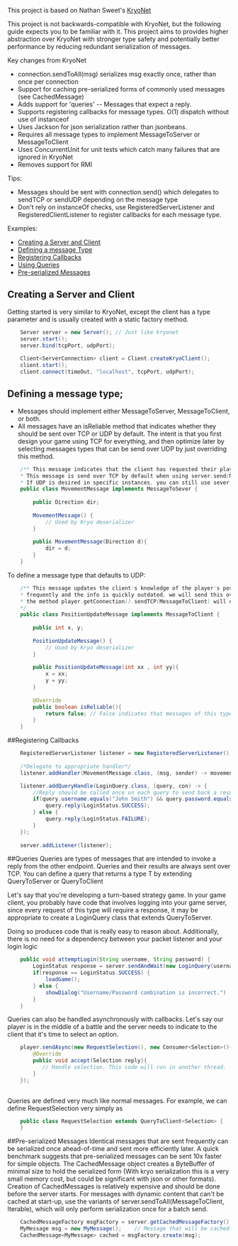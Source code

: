 This project is based on Nathan Sweet's [KryoNet](https://github.com/EsotericSoftware/kryonet)  

This project is not backwards-compatible with KryoNet, but the following guide expects you to be familiar with it. This project aims to provides higher abstraction over KryoNet with stronger type safety and potentially better performance by reducing redundant serialization of messages.


Key changes from KryoNet
- connection.sendToAll(msg) serializes msg exactly once, rather than once per connection
- Support for caching pre-serialized forms of commonly used messages (see CachedMessage<T>)
- Adds support for 'queries' -- Messages that expect a reply.
- Supports registering callbacks for message types. O(1) dispatch without use of instanceof
- Uses Jackson for json serialization rather than jsonbeans.
- Requires all message types to implement MessageToServer or MessageToClient
- Uses ConcurrentUnit for unit tests which catch many failures that are ignored in KryoNet
- Removes support for RMI


Tips:
- Messages should be sent with connection.send() which delegates to sendTCP or sendUDP depending on the message type
- Don't rely on instanceOf checks, use RegisteredServerListener and RegisteredClientListener to register callbacks for each message type.



Examples:

- [Creating a Server and Client](#creating-a-server-and-client)
- [Defining a message Type](#defining-a-message-type)
- [Registering Callbacks](#registering-callbacks)
- [Using Queries](#queries)
- [Pre-serialized Messages](#pre-serialized-messages)




## Creating a Server and Client
Getting started is very similar to KryoNet, except the client has a type parameter and is usually created with
a static factory method.
```java
	Server server = new Server(); // Just like kryonet
	server.start();
	server.bind(tcpPort, udpPort);
	
	Client<ServerConnection> client = Client.createKryoClient();
	client.start();
	client.connect(timeOut, "localhost", tcpPort, udpPort);
```




## Defining a message type;
- Messages should implement either MessageToServer, MessageToClient, or both.
- All messages have an isReliable method that indicates whether they should be sent over TCP or UDP by default. The intent is that you first design your game using TCP for everything, and then optimize later by selecting messages types that can be send over UDP by just overriding this method.

```java
	/** This message indicates that the client has requested their player to move once in a particular direction.
	* This message is send over TCP by default when using server.send(MessageToSever).
	* If UDP is desired in specific instances, you can still use sever.sendUDP(MessageToServer)*/
    public class MovementMessage implements MessageToSever {
    	
    	public Direction dir;
    	
    	MovementMessage() {
    		// Used by Kryo deserializer
    	}
    	
    	public MovementMessage(Direction d){
    		dir = d;
    	}
    }
```


To define a message type that defaults to UDP:

```java
	/** This message updates the client's knowledge of the player's position. Since this message is sent
	* frequently and the info is quickly outdated, we will send this over UDP by default.
	* the method player.getConnection().sendTCP(MessageToClient) will override this behavior though.
	*/
    public class PositionUpdateMessage implements MessageToClient {
    	
    	public int x, y;
    	
    	PositionUpdateMessage() {
    		// Used by Kryo deserializer
    	}
    	
    	public PositionUpdateMessage(int xx , int yy){
    		x = xx;
    		y = yy;
    	}
    	
    	@Override
    	public boolean isReliable(){
    		return false; // False indicates that messages of this type should be sent over UDP
    	}
    }
```


##Registering Callbacks
```java
	RegisteredServerListener listener = new RegisteredServerListener();
	
	/*Delegate to appropriate handler*/
	listener.addHandler(MovementMessage.class, (msg, sender) -> movementHandler.handle(msg, sender)); 

	listener.addQueryHandle(LoginQuery.class, (query, con) -> {
		//Reply should be called once on each query to send back a result
        if(query.username.equals("John Smith") && query.password.equals("1234")) {
        	query.reply(LoginStatus.SUCCESS);
        } else {
			query.reply(LoginStatus.FAILURE);            
        }
    });
    
    server.addListener(listener);
```



##Queries
Queries are types of messages that are intended to invoke a reply from the other endpoint. Queries and their results are always sent over TCP. You can define a query that returns a type T by extending QueryToServer<T> or QueryToClient<T>


Let's say that you're developing a turn-based strategy game.
In your game client, you probably have code that involves logging into your game server, since every request of this type will require a response, it may be appropriate to create a LoginQuery class that extends QueryToServer<T>.

Doing so produces code that is really easy to reason about. Additionally, there is no need for a dependency between your packet listener and your login logic
```java
    public void attemptLogin(String username, String password) {
	    LoginStatus response = server.sendAndWait(new LoginQuery(username, password)); // This call blocks until server responds.
	    if(response == LoginStatus.SUCCESS) {
	    	loadGame();
	    } else {
	    	showDialog("Username/Password combination is incorrect.")
	    }
    }
```


Queries can also be handled asynchronously with callbacks. Let's say our player is in the middle of a battle and the server needs to indicate to the client that it's time to select an option. 
```java
    player.sendAsync(new RequestSelection(), new Consumer<Selection>(){
    	@Override
    	public void accept(Selection reply){
    	   // Handle selection. This code will run in another thread. 
    	}
    }); 
    
```

Queries are defined very much like normal messages. For example, we can define RequestSelection very simply as
```java
	public class RequestSelection extends QueryToClient<Selection> { 
	}
```


##Pre-serialized Messages
Identical messages that are sent frequently can be serialized once ahead-of-time and sent more efficiently later. A quick benchmark suggests that pre-serialized messages can be sent 10x faster for simple objects. The CachedMessage object creates a ByteBuffer of minimal size to hold the serialized form (With kryo serialization this is a very small memory cost, but could be significant with json or other formats). Creation of CachedMessages is relatively expensive and should be done before the server starts. For messages with dynamic content that can't be cached at start-up, use the variants of server.sendToAll(MessageToClient, Iterable<ClientConnection>), which will only perform serialization once for a batch send. 

```java
	CachedMessageFactory msgFactory = server.getCachedMessageFactory(); 
	MyMessage msg = new MyMessage(); 	// Message that will be cached.
	CachedMessage<MyMessage> cached = msgFactory.create(msg);
```
